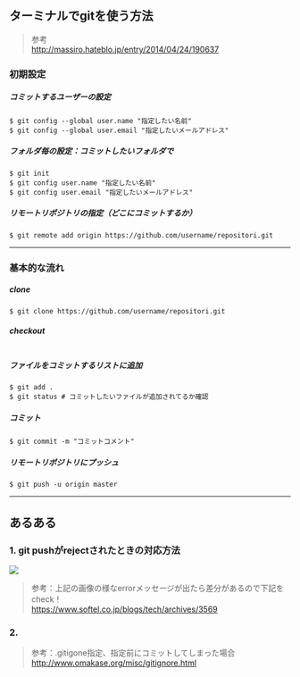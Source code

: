 
## ターミナルでgitを使う方法
> 参考  
http://massiro.hateblo.jp/entry/2014/04/24/190637  


### 初期設定

##### コミットするユーザーの設定
```
$ git config --global user.name "指定したい名前"
$ git config --global user.email "指定したいメールアドレス"
```

##### フォルダ毎の設定：コミットしたいフォルダで  
```
$ git init
$ git config user.name "指定したい名前"
$ git config user.email "指定したいメールアドレス"
```

##### リモートリポジトリの指定（どこにコミットするか）
```
$ git remote add origin https://github.com/username/repositori.git
```

- - -

### 基本的な流れ

##### clone
```
$ git clone https://github.com/username/repositori.git
```

##### checkout
```
```

##### ファイルをコミットするリストに追加
```
$ git add .
$ git status # コミットしたいファイルが追加されてるか確認
```


##### コミット
```
$ git commit -m "コミットコメント"
```


##### リモートリポジトリにプッシュ
```
$ git push -u origin master
```

- - -

## あるある

### 1. git pushがrejectされたときの対応方法

![](http://i.gyazo.com/e7576c2403a18becb2665ecb6bca21c8.png)

> 参考：上記の画像の様なerrorメッセージが出たら差分があるので下記をcheck！  
https://www.softel.co.jp/blogs/tech/archives/3569  

### 2. 
> 参考：.gitigone指定、指定前にコミットしてしまった場合  
http://www.omakase.org/misc/gitignore.html


